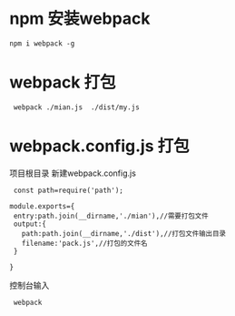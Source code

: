 # npm 安装webpack
~~~
npm i webpack -g
~~~

# webpack 打包
~~~
 webpack ./mian.js  ./dist/my.js
~~~ 

# webpack.config.js 打包

项目根目录 新建webpack.config.js

~~~
 const path=require('path');

module.exports={
 entry:path.join(__dirname,'./mian'),//需要打包文件
 output:{
   path:path.join(__dirname,'./dist'),//打包文件输出目录
   filename:'pack.js',//打包的文件名
 }

}

~~~ 

控制台输入

~~~
 webpack
~~~ 
